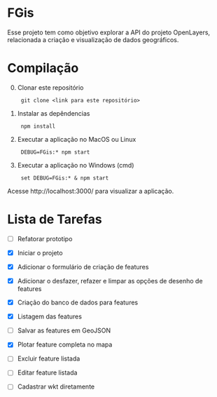 FGis
======

Esse projeto tem como objetivo explorar a API do projeto OpenLayers, relacionada a criação e visualização de 
dados geográficos.

Compilação
==========

0. Clonar este repositório

        git clone <link para este repositório>

1. Instalar as depêndencias 

        npm install

2. Executar a aplicação no MacOS ou Linux

        DEBUG=FGis:* npm start

3. Executar a aplicação no Windows (cmd)

        set DEBUG=FGis:* & npm start
        
Acesse  http://localhost:3000/ para visualizar a aplicação.

Lista de Tarefas
===========================================
- [ ] Refatorar prototipo
- [x] Iniciar o projeto
- [x] Adicionar o formulário de criação de features
- [x] Adicionar o desfazer, refazer e limpar as opções de desenho de features
- [x] Criação do banco de dados para features
- [x] Listagem das features
- [ ] Salvar as features em GeoJSON
- [x] Plotar feature completa no mapa
- [ ] Excluir feature listada
- [ ] Editar feature listada
- [ ] Cadastrar wkt diretamente 

